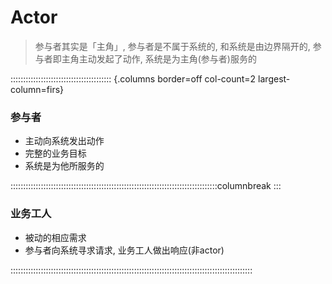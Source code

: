 # Actor

> 参与者其实是「主角」, 参与者是不属于系统的, 和系统是由边界隔开的, 参与者即主角主动发起了动作, 系统是为主角(参与者)服务的


:::::::::::::::::::::::::::::::::::::::: {.columns border=off col-count=2 largest-column=firs}

### 参与者
- 主动向系统发出动作
- 完整的业务目标
- 系统是为他所服务的

::::::::::::::::::::::::::::::::::::::::::::::::::::::::::::::::::::::::::::::::::columnbreak
:::

### 业务工人
- 被动的相应需求
- 参与者向系统寻求请求, 业务工人做出响应(非actor)

::::::::::::::::::::::::::::::::::::::::::::::::::::::::::::::::::::::::::::::::::::::::::::::::
